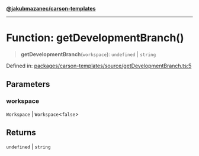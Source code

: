 [**@jakubmazanec/carson-templates**](../README.md)

---

# Function: getDevelopmentBranch()

> **getDevelopmentBranch**(`workspace`): `undefined` \| `string`

Defined in:
[packages/carson-templates/source/getDevelopmentBranch.ts:5](https://github.com/jakubmazanec/tools/blob/40ba1fb8bbde716fbe797d7886fffe14521e098a/packages/carson-templates/source/getDevelopmentBranch.ts#L5)

## Parameters

### workspace

`Workspace` | `Workspace`\<`false`\>

## Returns

`undefined` \| `string`
